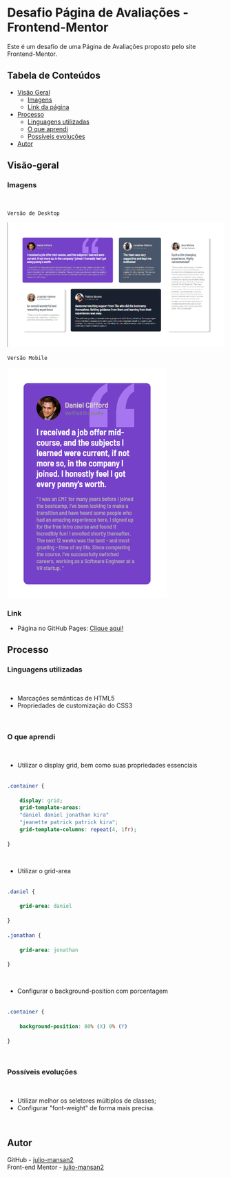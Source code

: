 # Desafio Página de Avaliações - Frontend-Mentor

Este é um desafio de uma Página de Avaliações proposto pelo site Frontend-Mentor.

## Tabela de Conteúdos

- [Visão Geral](#visão-geral)
    - [Imagens](#imagens)
    - [Link da página](#link)
- [Processo](#processo)
    - [Linguagens utilizadas](#linguagens-utilizadas)
    - [O que aprendi](#o-que-aprendi)
    - [Possíveis evoluções](#possíveis-evoluções)
- [Autor](#autor)

## Visão-geral

### Imagens

<br>

````
Versão de Desktop
````

   <img src="./src/design/desktop-design.png" alt="">

<br>

````
Versão Mobile
````

 <img src="./src/design/mobile-design.gif" alt="">

### Link

- Página no GitHub Pages: <a href="https://julio-mansan2.github.io/layout-de-avaliacoes/">Clique aqui!</a>

## Processo

### Linguagens utilizadas

<br>

- Marcações semânticas de HTML5
- Propriedades de customização do CSS3

<br>

### O que aprendi

<br>

- Utilizar o display grid, bem como suas propriedades essenciais

````css

.container {

    display: grid;
    grid-template-areas:
    "daniel daniel jonathan kira"
    "jeanette patrick patrick kira";
    grid-template-columns: repeat(4, 1fr);

}

````
<br>


- Utilizar o grid-area

````css

.daniel {

    grid-area: daniel

}

.jonathan {

    grid-area: jonathan

}

````
<br>


- Configurar o background-position com porcentagem

````css

.container {

    background-position: 80% (X) 0% (Y)

}

````
<br>

### Possíveis evoluções

<br>

- Utilizar melhor os seletores múltiplos de classes;
- Configurar "font-weight" de forma mais precisa.

<br>

## Autor

GitHub - <a href="https://github.com/julio-mansan2">julio-mansan2</a> <br>
Front-end Mentor - <a href="https://www.frontendmentor.io/profile/julio-mansan2">julio-mansan2</a> <br>